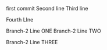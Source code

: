 first commit
Second line
Third line

Fourth LIne

Branch-2 Line ONE
Branch-2 Line TWO

Branch-2 Line THREE
